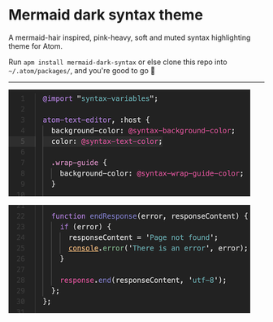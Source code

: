 # Mermaid dark syntax theme
A mermaid-hair inspired, pink-heavy, soft and muted syntax highlighting theme for Atom.

Run `apm install mermaid-dark-syntax` or else clone this repo into `~/.atom/packages/`, and you're good to go :raised_hands:

---
![Screenshot CSS](https://raw.githubusercontent.com/vannio/mermaid-dark-syntax/master/docs/screenshot-css.png)

![Screenshot JS](https://raw.githubusercontent.com/vannio/mermaid-dark-syntax/master/docs/screenshot-js.png)
